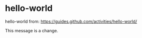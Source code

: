 # hello-world
hello-world from: https://guides.github.com/activities/hello-world/

This message is a change.
